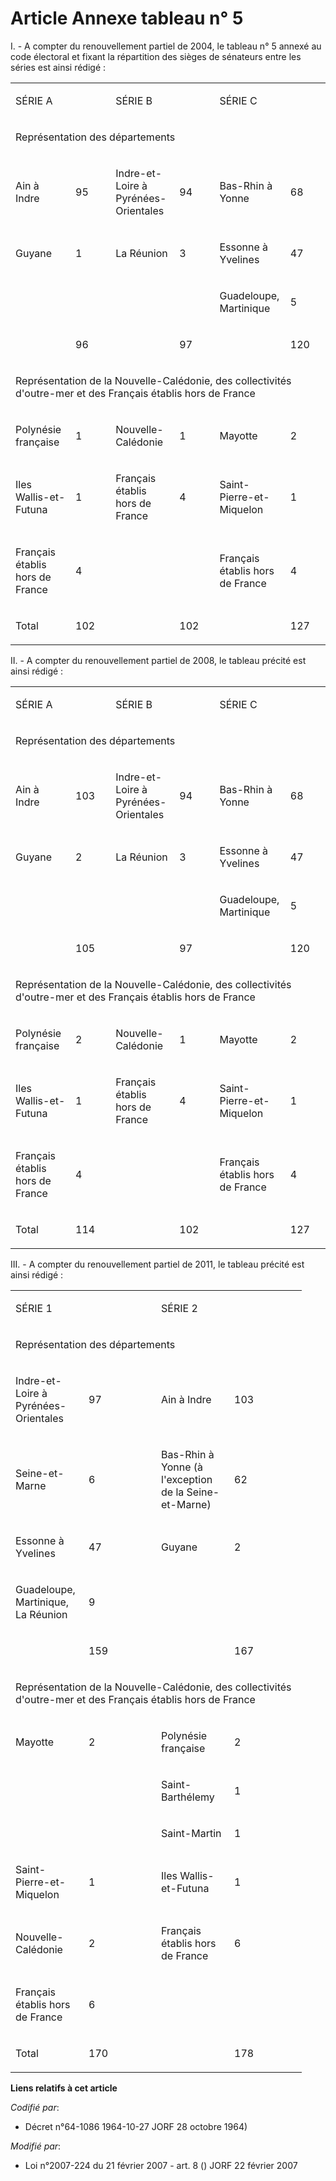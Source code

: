 # Article Annexe tableau n° 5

I. - A compter du renouvellement partiel de 2004, le tableau n° 5 annexé au code électoral et fixant la répartition des
sièges de sénateurs entre les séries est ainsi rédigé :

<table>
  <tbody>
    <tr>
      <td colspan="2" width="205">

SÉRIE A

</td>
      <td colspan="2" width="205">

SÉRIE B

</td>
      <td width="205" colspan="2">

SÉRIE C

</td>
    </tr>
    <tr>
      <td width="614" colspan="6">

Représentation des départements

</td>
    </tr>
    <tr>
      <td width="102">

Ain à Indre

</td>
      <td width="102">

95

</td>
      <td width="102">

Indre-et-Loire à Pyrénées-Orientales

</td>
      <td width="102">

94

</td>
      <td width="102">

Bas-Rhin à Yonne

</td>
      <td width="102">

68

</td>
    </tr>
    <tr>
      <td width="102">

Guyane

</td>
      <td width="102">

1

</td>
      <td width="102">

La Réunion

</td>
      <td width="102">

3

</td>
      <td width="102">

Essonne à Yvelines

</td>
      <td width="102">

47

</td>
    </tr>
    <tr>
      <td width="102">
      </td><td width="102">

</td>
      <td width="102">
      </td><td width="102">

</td>
      <td width="102">

Guadeloupe, Martinique

</td>
      <td width="102">

5

</td>
    </tr>
    <tr>
      <td width="102">

</td>
      <td width="102">

96

</td>
      <td width="102">

</td>
      <td width="102">

97

</td>
      <td width="102">
      </td><td width="102">

120

</td>
    </tr>
    <tr>
      <td colspan="6" width="614">

Représentation de la Nouvelle-Calédonie, des collectivités d'outre-mer et des Français établis hors de France

</td>
    </tr>
    <tr>
      <td width="102">

Polynésie française

</td>
      <td width="102">

1

</td>
      <td width="102">

Nouvelle-Calédonie

</td>
      <td width="102">

1

</td>
      <td width="102">

Mayotte

</td>
      <td width="102">

2

</td>
    </tr>
    <tr>
      <td width="102">

Iles Wallis-et-Futuna

</td>
      <td width="102">

1

</td>
      <td width="102">

Français établis hors de France

</td>
      <td width="102">

4

</td>
      <td width="102">

Saint-Pierre-et-Miquelon

</td>
      <td width="102">

1

</td>
    </tr>
    <tr>
      <td width="102">

Français établis hors de France

</td>
      <td width="102">

4

</td>
      <td width="102">
      </td><td width="102">

</td>
      <td width="102">

Français établis hors de France

</td>
      <td width="102">

4

</td>
    </tr>
    <tr>
      <td width="102">

Total

</td>
      <td width="102">

102

</td>
      <td width="102">

</td>
      <td width="102">

102

</td>
      <td width="102">
      </td><td width="102">

127

</td>
    </tr>
  </tbody>
</table>

II. - A compter du renouvellement partiel de 2008, le tableau précité est ainsi rédigé :

<table>
  <tbody>
    <tr>
      <td colspan="2" width="205">

SÉRIE A

</td>
      <td width="205" colspan="2">

SÉRIE B

</td>
      <td width="205" colspan="2">

SÉRIE C

</td>
    </tr>
    <tr>
      <td colspan="6" width="614">

Représentation des départements

</td>
    </tr>
    <tr>
      <td width="102">

Ain à Indre

</td>
      <td width="102">

103

</td>
      <td width="102">

Indre-et-Loire à Pyrénées-Orientales

</td>
      <td width="102">

94

</td>
      <td width="102">

Bas-Rhin à Yonne

</td>
      <td width="102">

68

</td>
    </tr>
    <tr>
      <td width="102">

Guyane

</td>
      <td width="102">

2

</td>
      <td width="102">

La Réunion

</td>
      <td width="102">

3

</td>
      <td width="102">

Essonne à Yvelines

</td>
      <td width="102">

47

</td>
    </tr>
    <tr>
      <td width="102">
      </td><td width="102">

</td>
      <td width="102">
      </td><td width="102">

</td>
      <td width="102">

Guadeloupe, Martinique

</td>
      <td width="102">

5

</td>
    </tr>
    <tr>
      <td width="102">

</td>
      <td width="102">

105

</td>
      <td width="102">

</td>
      <td width="102">

97

</td>
      <td width="102">
      </td><td width="102">

120

</td>
    </tr>
    <tr>
      <td colspan="6" width="614">

Représentation de la Nouvelle-Calédonie, des collectivités d'outre-mer et des Français établis hors de France

</td>
    </tr>
    <tr>
      <td width="102">

Polynésie française

</td>
      <td width="102">

2

</td>
      <td width="102">

Nouvelle-Calédonie

</td>
      <td width="102">

1

</td>
      <td width="102">

Mayotte

</td>
      <td width="102">

2

</td>
    </tr>
    <tr>
      <td width="102">

Iles Wallis-et-Futuna

</td>
      <td width="102">

1

</td>
      <td width="102">

Français établis hors de France

</td>
      <td width="102">

4

</td>
      <td width="102">

Saint-Pierre-et-Miquelon

</td>
      <td width="102">

1

</td>
    </tr>
    <tr>
      <td width="102">

Français établis hors de France

</td>
      <td width="102">

4

</td>
      <td width="102">
      </td><td width="102">

</td>
      <td width="102">

Français établis hors de France

</td>
      <td width="102">

4

</td>
    </tr>
    <tr>
      <td width="102">

Total

</td>
      <td width="102">

114

</td>
      <td width="102">

</td>
      <td width="102">

102

</td>
      <td width="102">
      </td><td width="102">

127

</td>
    </tr>
  </tbody>
</table>

III. - A compter du renouvellement partiel de 2011, le tableau précité est ainsi rédigé :

<table>
  <tbody>
    <tr>
      <td width="202" colspan="2">

SÉRIE 1

</td>
      <td colspan="2" width="202">

SÉRIE 2

</td>
    </tr>
    <tr>
      <td width="403" colspan="4">

Représentation des départements

</td>
    </tr>
    <tr>
      <td width="101">

Indre-et-Loire à Pyrénées-Orientales

</td>
      <td width="100">

97

</td>
      <td width="101">

Ain à Indre

</td>
      <td width="100">

103

</td>
    </tr>
    <tr>
      <td width="101">

Seine-et-Marne

</td>
      <td width="100">

6

</td>
      <td width="101">

Bas-Rhin à Yonne (à l'exception de la Seine-et-Marne)

</td>
      <td width="100">

62

</td>
    </tr>
    <tr>
      <td width="101">

Essonne à Yvelines

</td>
      <td width="100">

47

</td>
      <td width="101">

Guyane

</td>
      <td width="100">

2

</td>
    </tr>
    <tr>
      <td width="101">

Guadeloupe, Martinique, La Réunion

</td>
      <td width="100">

9

</td>
      <td width="101">
      </td><td width="100">

</td>
    </tr>
    <tr>
      <td width="101">

</td>
      <td width="100">

159

</td>
      <td width="101">
      </td><td width="100">

167

</td>
    </tr>
    <tr>
      <td colspan="4" width="403">

Représentation de la Nouvelle-Calédonie, des collectivités d'outre-mer et des Français établis hors de France

</td>
    </tr>
    <tr>
      <td width="101">

Mayotte

</td>
      <td width="100">

2

</td>
      <td width="101">

Polynésie française

</td>
      <td width="100">

2

</td>
    </tr>
    <tr>
      <td width="101">
      </td><td width="100">

</td>
      <td width="101">

Saint-Barthélemy

</td>
      <td width="100">

1

</td>
    </tr>
    <tr>
      <td width="101">
      </td><td width="100">

</td>
      <td width="101">

Saint-Martin

</td>
      <td width="100">

1

</td>
    </tr>
    <tr>
      <td width="101">

Saint-Pierre-et-Miquelon

</td>
      <td width="100">

1

</td>
      <td width="101">

Iles Wallis-et-Futuna

</td>
      <td width="100">

1

</td>
    </tr>
    <tr>
      <td width="101">

Nouvelle-Calédonie

</td>
      <td width="100">

2

</td>
      <td width="101">

Français établis hors de France

</td>
      <td width="100">

6

</td>
    </tr>
    <tr>
      <td width="101">

Français établis hors de France

</td>
      <td width="100">

6

</td>
      <td width="101">
      </td><td width="100">

</td>
    </tr>
    <tr>
      <td width="101">

Total

</td>
      <td width="100">

170

</td>
      <td width="101">

</td>
      <td width="100">

178

</td>
    </tr>
  </tbody>
</table>

**Liens relatifs à cet article**

_Codifié par_:

  - Décret n°64-1086 1964-10-27 JORF 28 octobre 1964)

_Modifié par_:

  - Loi n°2007-224 du 21 février 2007 - art. 8 () JORF 22 février 2007

